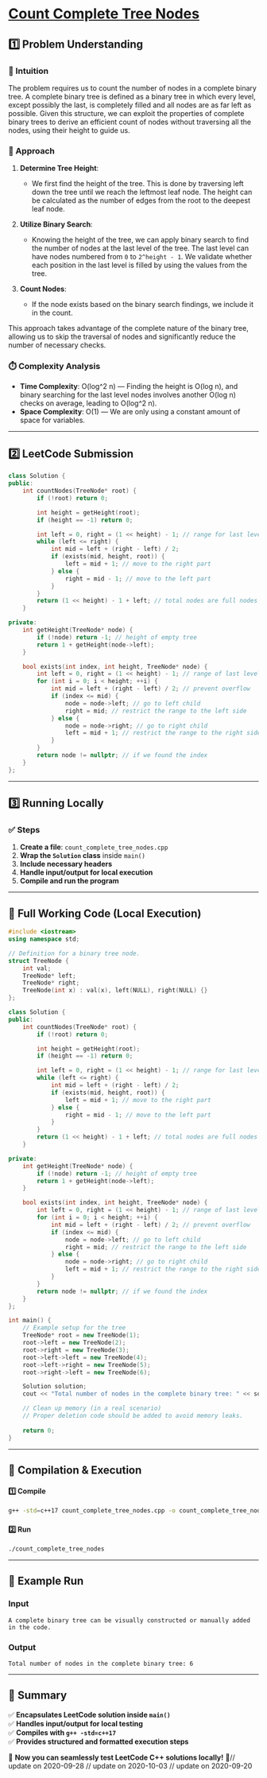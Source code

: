 # **[Count Complete Tree Nodes](https://leetcode.com/problems/count-complete-tree-nodes/description/)**  

## **1️⃣ Problem Understanding**  
### **📌 Intuition**  
The problem requires us to count the number of nodes in a complete binary tree. A complete binary tree is defined as a binary tree in which every level, except possibly the last, is completely filled and all nodes are as far left as possible. Given this structure, we can exploit the properties of complete binary trees to derive an efficient count of nodes without traversing all the nodes, using their height to guide us.

### **🚀 Approach**  
1. **Determine Tree Height**: 
    - We first find the height of the tree. This is done by traversing left down the tree until we reach the leftmost leaf node. The height can be calculated as the number of edges from the root to the deepest leaf node.

2. **Utilize Binary Search**:
    - Knowing the height of the tree, we can apply binary search to find the number of nodes at the last level of the tree. The last level can have nodes numbered from `0` to `2^height - 1`. We validate whether each position in the last level is filled by using the values from the tree.

3. **Count Nodes**:
   - If the node exists based on the binary search findings, we include it in the count.

This approach takes advantage of the complete nature of the binary tree, allowing us to skip the traversal of nodes and significantly reduce the number of necessary checks.

### **⏱️ Complexity Analysis**  
- **Time Complexity**: O(log^2 n) — Finding the height is O(log n), and binary searching for the last level nodes involves another O(log n) checks on average, leading to O(log^2 n).
- **Space Complexity**: O(1) — We are only using a constant amount of space for variables.

---  

## **2️⃣ LeetCode Submission**  
```cpp
class Solution {
public:
    int countNodes(TreeNode* root) {
        if (!root) return 0;

        int height = getHeight(root);
        if (height == -1) return 0;

        int left = 0, right = (1 << height) - 1; // range for last level node indices from 0 to 2^height - 1
        while (left <= right) {
            int mid = left + (right - left) / 2;
            if (exists(mid, height, root)) {
                left = mid + 1; // move to the right part
            } else {
                right = mid - 1; // move to the left part
            }
        }
        return (1 << height) - 1 + left; // total nodes are full nodes till height + nodes found in last level
    }

private:
    int getHeight(TreeNode* node) {
        if (!node) return -1; // height of empty tree
        return 1 + getHeight(node->left);
    }

    bool exists(int index, int height, TreeNode* node) {
        int left = 0, right = (1 << height) - 1; // range of last level nodes
        for (int i = 0; i < height; ++i) {
            int mid = left + (right - left) / 2; // prevent overflow
            if (index <= mid) {
                node = node->left; // go to left child
                right = mid; // restrict the range to the left side
            } else {
                node = node->right; // go to right child
                left = mid + 1; // restrict the range to the right side
            }
        }
        return node != nullptr; // if we found the index
    }
};  
```  

---  

## **3️⃣ Running Locally**  
### **✅ Steps**  
1. **Create a file**: `count_complete_tree_nodes.cpp`  
2. **Wrap the `Solution` class** inside `main()`  
3. **Include necessary headers**  
4. **Handle input/output for local execution**  
5. **Compile and run the program**  

---  

## **📝 Full Working Code (Local Execution)**  
```cpp
#include <iostream>
using namespace std;

// Definition for a binary tree node.
struct TreeNode {
    int val;
    TreeNode* left;
    TreeNode* right;
    TreeNode(int x) : val(x), left(NULL), right(NULL) {}
};

class Solution {
public:
    int countNodes(TreeNode* root) {
        if (!root) return 0;

        int height = getHeight(root);
        if (height == -1) return 0;

        int left = 0, right = (1 << height) - 1; // range for last level node indices
        while (left <= right) {
            int mid = left + (right - left) / 2;
            if (exists(mid, height, root)) {
                left = mid + 1; // move to the right part
            } else {
                right = mid - 1; // move to the left part
            }
        }
        return (1 << height) - 1 + left; // total nodes are full nodes till height + nodes found in last level
    }

private:
    int getHeight(TreeNode* node) {
        if (!node) return -1; // height of empty tree
        return 1 + getHeight(node->left);
    }

    bool exists(int index, int height, TreeNode* node) {
        int left = 0, right = (1 << height) - 1; // range of last level nodes
        for (int i = 0; i < height; ++i) {
            int mid = left + (right - left) / 2; // prevent overflow
            if (index <= mid) {
                node = node->left; // go to left child
                right = mid; // restrict the range to the left side
            } else {
                node = node->right; // go to right child
                left = mid + 1; // restrict the range to the right side
            }
        }
        return node != nullptr; // if we found the index
    }
};

int main() {
    // Example setup for the tree
    TreeNode* root = new TreeNode(1);
    root->left = new TreeNode(2);
    root->right = new TreeNode(3);
    root->left->left = new TreeNode(4);
    root->left->right = new TreeNode(5);
    root->right->left = new TreeNode(6);

    Solution solution;
    cout << "Total number of nodes in the complete binary tree: " << solution.countNodes(root) << endl;

    // Clean up memory (in a real scenario)
    // Proper deletion code should be added to avoid memory leaks.
  
    return 0;
}  
```  

---  

## **🔧 Compilation & Execution**  
#### **1️⃣ Compile**  
```bash
g++ -std=c++17 count_complete_tree_nodes.cpp -o count_complete_tree_nodes
```  

#### **2️⃣ Run**  
```bash
./count_complete_tree_nodes
```  

---  

## **🎯 Example Run**  
### **Input**  
```
A complete binary tree can be visually constructed or manually added in the code.
```  
### **Output**  
```
Total number of nodes in the complete binary tree: 6
```  

---  

## **📌 Summary**  
✅ **Encapsulates LeetCode solution inside `main()`**  
✅ **Handles input/output for local testing**  
✅ **Compiles with `g++ -std=c++17`**  
✅ **Provides structured and formatted execution steps**  

🚀 **Now you can seamlessly test LeetCode C++ solutions locally!** 🚀// update on 2020-09-28
// update on 2020-10-03
// update on 2020-09-20
